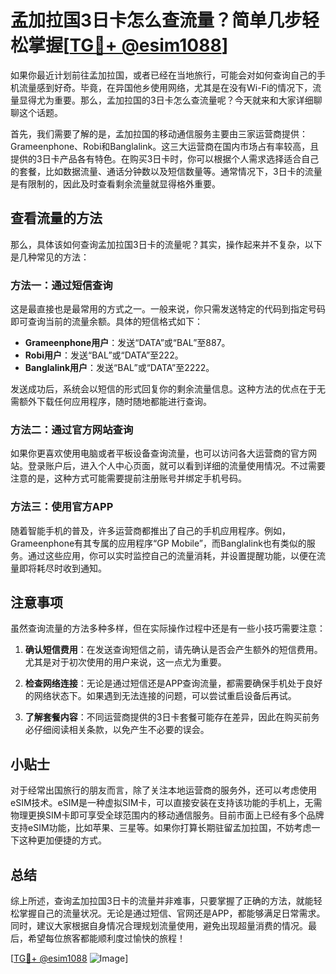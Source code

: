 # 孟加拉国3日卡怎么查流量？简单几步轻松掌握[[TG💪+ @esim1088](https://t.me/s/esim1088)]

如果你最近计划前往孟加拉国，或者已经在当地旅行，可能会对如何查询自己的手机流量感到好奇。毕竟，在异国他乡使用网络，尤其是在没有Wi-Fi的情况下，流量显得尤为重要。那么，孟加拉国的3日卡怎么查流量呢？今天就来和大家详细聊聊这个话题。

首先，我们需要了解的是，孟加拉国的移动通信服务主要由三家运营商提供：Grameenphone、Robi和Banglalink。这三大运营商在国内市场占有率较高，且提供的3日卡产品各有特色。在购买3日卡时，你可以根据个人需求选择适合自己的套餐，比如数据流量、通话分钟数以及短信数量等。通常情况下，3日卡的流量是有限制的，因此及时查看剩余流量就显得格外重要。

## 查看流量的方法

那么，具体该如何查询孟加拉国3日卡的流量呢？其实，操作起来并不复杂，以下是几种常见的方法：

### 方法一：通过短信查询

这是最直接也是最常用的方式之一。一般来说，你只需发送特定的代码到指定号码即可查询当前的流量余额。具体的短信格式如下：

- **Grameenphone用户**：发送“DATA”或“BAL”至887。
- **Robi用户**：发送“BAL”或“DATA”至222。
- **Banglalink用户**：发送“BAL”或“DATA”至2222。

发送成功后，系统会以短信的形式回复你的剩余流量信息。这种方法的优点在于无需额外下载任何应用程序，随时随地都能进行查询。

### 方法二：通过官方网站查询

如果你更喜欢使用电脑或者平板设备查询流量，也可以访问各大运营商的官方网站。登录账户后，进入个人中心页面，就可以看到详细的流量使用情况。不过需要注意的是，这种方式可能需要提前注册账号并绑定手机号码。

### 方法三：使用官方APP

随着智能手机的普及，许多运营商都推出了自己的手机应用程序。例如，Grameenphone有其专属的应用程序“GP Mobile”，而Banglalink也有类似的服务。通过这些应用，你可以实时监控自己的流量消耗，并设置提醒功能，以便在流量即将耗尽时收到通知。

## 注意事项

虽然查询流量的方法多种多样，但在实际操作过程中还是有一些小技巧需要注意：

1. **确认短信费用**：在发送查询短信之前，请先确认是否会产生额外的短信费用。尤其是对于初次使用的用户来说，这一点尤为重要。

2. **检查网络连接**：无论是通过短信还是APP查询流量，都需要确保手机处于良好的网络状态下。如果遇到无法连接的问题，可以尝试重启设备后再试。

3. **了解套餐内容**：不同运营商提供的3日卡套餐可能存在差异，因此在购买前务必仔细阅读相关条款，以免产生不必要的误会。

## 小贴士

对于经常出国旅行的朋友而言，除了关注本地运营商的服务外，还可以考虑使用eSIM技术。eSIM是一种虚拟SIM卡，可以直接安装在支持该功能的手机上，无需物理更换SIM卡即可享受全球范围内的移动通信服务。目前市面上已经有多个品牌支持eSIM功能，比如苹果、三星等。如果你打算长期驻留孟加拉国，不妨考虑一下这种更加便捷的方式。

## 总结

综上所述，查询孟加拉国3日卡的流量并非难事，只要掌握了正确的方法，就能轻松掌握自己的流量状况。无论是通过短信、官网还是APP，都能够满足日常需求。同时，建议大家根据自身情况合理规划流量使用，避免出现超量消费的情况。最后，希望每位旅客都能顺利度过愉快的旅程！

[[TG💪+ @esim1088](https://t.me/s/esim1088) ![Image](https://i.postimg.cc/4NQfJmqS/Snipaste-2025-05-13-00-14-12.png)]